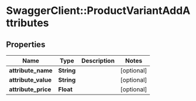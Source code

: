 # SwaggerClient::ProductVariantAddAttributes

## Properties
Name | Type | Description | Notes
------------ | ------------- | ------------- | -------------
**attribute_name** | **String** |  | [optional] 
**attribute_value** | **String** |  | [optional] 
**attribute_price** | **Float** |  | [optional] 


